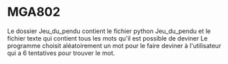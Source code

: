 # MGA802

Le dossier Jeu_du_pendu contient le fichier python Jeu_du_pendu et le fichier texte qui contient tous les mots qu'il est possible de deviner
Le programme choisit aléatoirement un mot pour le faire deviner à l'utilisateur qui a 6 tentatives pour trouver le mot.

